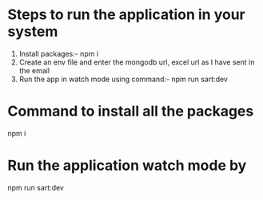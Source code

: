 # Steps to run the application in your system
1. Install packages:- npm i
2. Create an env file and enter the mongodb url, excel url as I have sent in the email
3. Run the app in watch mode using command:- npm run sart:dev

# Command to install all the packages
npm i

# Run the application watch mode by
npm run sart:dev